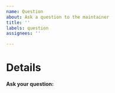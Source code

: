 ```yaml
---
name: Question
about: Ask a question to the maintainer
title: ''
labels: question
assignees: ''

---
```


# Details

**Ask your question:**

<!-- Note: A clear and concise query of what you want to ask. -->
